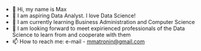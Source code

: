 - 👋 Hi, my name is Max
- 👀 I am aspiring Data Analyst. I love Data Science!
- 🌱 I am currently learning Business Administration and Computer Science
- 💞️ I am looking forward to meet expirienced professionals of the Data Science to learn from  and cooperate with them 
- 📫 How to reach me: e-mail - mmatronin@gmail.com

<!---
Max77788/Max77788 is a ✨ special ✨ repository because its `README.md` (this file) appears on your GitHub profile.
You can click the Preview link to take a look at your changes.
--->

